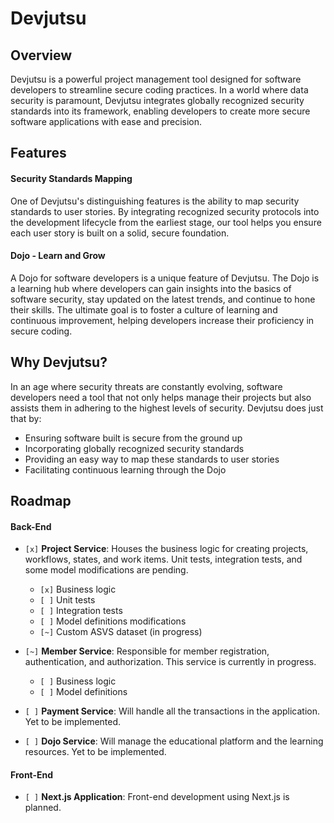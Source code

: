 # Devjutsu

## Overview

Devjutsu is a powerful project management tool designed for software developers to streamline secure coding practices. In a world where data security is paramount, Devjutsu integrates globally recognized security standards into its framework, enabling developers to create more secure software applications with ease and precision.

## Features

#### Security Standards Mapping

One of Devjutsu's distinguishing features is the ability to map security standards to user stories. By integrating recognized security protocols into the development lifecycle from the earliest stage, our tool helps you ensure each user story is built on a solid, secure foundation.

#### Dojo - Learn and Grow

A Dojo for software developers is a unique feature of Devjutsu. The Dojo is a learning hub where developers can gain insights into the basics of software security, stay updated on the latest trends, and continue to hone their skills. The ultimate goal is to foster a culture of learning and continuous improvement, helping developers increase their proficiency in secure coding.

## Why Devjutsu?

In an age where security threats are constantly evolving, software developers need a tool that not only helps manage their projects but also assists them in adhering to the highest levels of security. Devjutsu does just that by:

- Ensuring software built is secure from the ground up
- Incorporating globally recognized security standards
- Providing an easy way to map these standards to user stories
- Facilitating continuous learning through the Dojo

## Roadmap

#### Back-End

- `[x]` **Project Service**: Houses the business logic for creating projects, workflows, states, and work items. Unit tests, integration tests, and some model modifications are pending.

  - `[x]` Business logic
  - `[ ]` Unit tests
  - `[ ]` Integration tests
  - `[ ]` Model definitions modifications
  - `[~]` Custom ASVS dataset (in progress)

- `[~]` **Member Service**: Responsible for member registration, authentication, and authorization. This service is currently in progress.

  - `[ ]` Business logic
  - `[ ]` Model definitions

- `[ ]` **Payment Service**: Will handle all the transactions in the application. Yet to be implemented.
- `[ ]` **Dojo Service**: Will manage the educational platform and the learning resources. Yet to be implemented.

#### Front-End

- `[ ]` **Next.js Application**: Front-end development using Next.js is planned.
